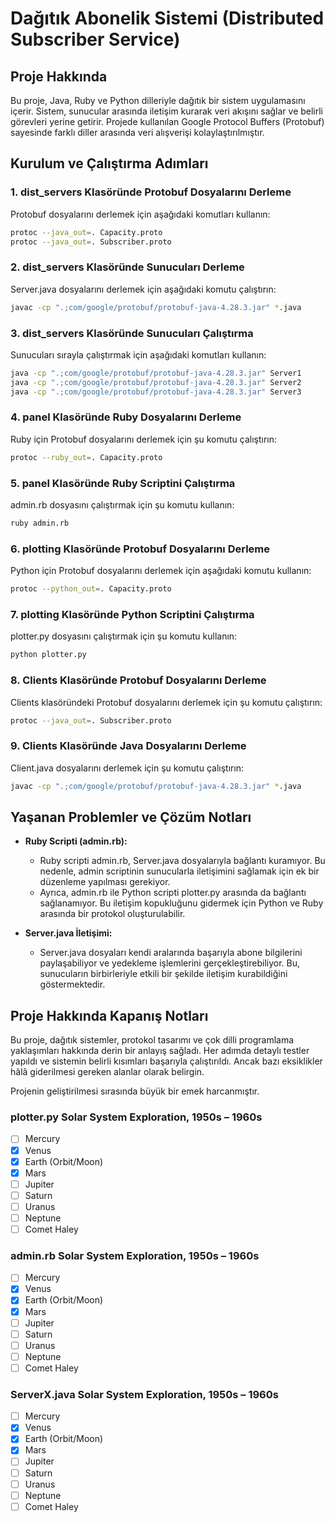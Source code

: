 # Dağıtık Abonelik Sistemi (Distributed Subscriber Service)

## Proje Hakkında
Bu proje, Java, Ruby ve Python dilleriyle dağıtık bir sistem uygulamasını içerir. Sistem, sunucular arasında iletişim kurarak veri akışını sağlar ve belirli görevleri yerine getirir. Projede kullanılan Google Protocol Buffers (Protobuf) sayesinde farklı diller arasında veri alışverişi kolaylaştırılmıştır.

## Kurulum ve Çalıştırma Adımları

### 1. dist_servers Klasöründe Protobuf Dosyalarını Derleme
Protobuf dosyalarını derlemek için aşağıdaki komutları kullanın:
```sh
protoc --java_out=. Capacity.proto
protoc --java_out=. Subscriber.proto
```

### 2. dist_servers Klasöründe Sunucuları Derleme
Server.java dosyalarını derlemek için aşağıdaki komutu çalıştırın:
```sh
javac -cp ".;com/google/protobuf/protobuf-java-4.28.3.jar" *.java
```

### 3. dist_servers Klasöründe Sunucuları Çalıştırma
Sunucuları sırayla çalıştırmak için aşağıdaki komutları kullanın:
```sh
java -cp ".;com/google/protobuf/protobuf-java-4.28.3.jar" Server1
java -cp ".;com/google/protobuf/protobuf-java-4.28.3.jar" Server2
java -cp ".;com/google/protobuf/protobuf-java-4.28.3.jar" Server3
```

### 4. panel Klasöründe Ruby Dosyalarını Derleme
Ruby için Protobuf dosyalarını derlemek için şu komutu çalıştırın:
```sh
protoc --ruby_out=. Capacity.proto
```

### 5. panel Klasöründe Ruby Scriptini Çalıştırma
admin.rb dosyasını çalıştırmak için şu komutu kullanın:
```sh
ruby admin.rb
```

### 6. plotting Klasöründe Protobuf Dosyalarını Derleme
Python için Protobuf dosyalarını derlemek için aşağıdaki komutu kullanın:
```sh
protoc --python_out=. Capacity.proto
```

### 7. plotting Klasöründe Python Scriptini Çalıştırma
plotter.py dosyasını çalıştırmak için şu komutu kullanın:
```sh
python plotter.py
```

### 8. Clients Klasöründe Protobuf Dosyalarını Derleme
Clients klasöründeki Protobuf dosyalarını derlemek için şu komutu çalıştırın:
```sh
protoc --java_out=. Subscriber.proto
```

### 9. Clients Klasöründe Java Dosyalarını Derleme
Client.java dosyalarını derlemek için şu komutu çalıştırın:
```sh
javac -cp ".;com/google/protobuf/protobuf-java-4.28.3.jar" *.java
```

## Yaşanan Problemler ve Çözüm Notları
- **Ruby Scripti (admin.rb):**
  - Ruby scripti admin.rb, Server.java dosyalarıyla bağlantı kuramıyor. Bu nedenle, admin scriptinin sunucularla iletişimini sağlamak için ek bir düzenleme yapılması gerekiyor.
  - Ayrıca, admin.rb ile Python scripti plotter.py arasında da bağlantı sağlanamıyor. Bu iletişim kopukluğunu gidermek için Python ve Ruby arasında bir protokol oluşturulabilir.

- **Server.java İletişimi:**
  - Server.java dosyaları kendi aralarında başarıyla abone bilgilerini paylaşabiliyor ve yedekleme işlemlerini gerçekleştirebiliyor. Bu, sunucuların birbirleriyle etkili bir şekilde iletişim kurabildiğini göstermektedir.

## Proje Hakkında Kapanış Notları
Bu proje, dağıtık sistemler, protokol tasarımı ve çok dilli programlama yaklaşımları hakkında derin bir anlayış sağladı. Her adımda detaylı testler yapıldı ve sistemin belirli kısımları başarıyla çalıştırıldı. Ancak bazı eksiklikler hâlâ giderilmesi gereken alanlar olarak belirgin.

Projenin geliştirilmesi sırasında büyük bir emek harcanmıştır.




### plotter.py Solar System Exploration, 1950s – 1960s

- [ ] Mercury
- [x] Venus
- [x] Earth (Orbit/Moon)
- [x] Mars
- [ ] Jupiter
- [ ] Saturn
- [ ] Uranus
- [ ] Neptune
- [ ] Comet Haley

### admin.rb Solar System Exploration, 1950s – 1960s

- [ ] Mercury
- [x] Venus
- [x] Earth (Orbit/Moon)
- [x] Mars
- [ ] Jupiter
- [ ] Saturn
- [ ] Uranus
- [ ] Neptune
- [ ] Comet Haley

### ServerX.java Solar System Exploration, 1950s – 1960s

- [ ] Mercury
- [x] Venus
- [x] Earth (Orbit/Moon)
- [x] Mars
- [ ] Jupiter
- [ ] Saturn
- [ ] Uranus
- [ ] Neptune
- [ ] Comet Haley
